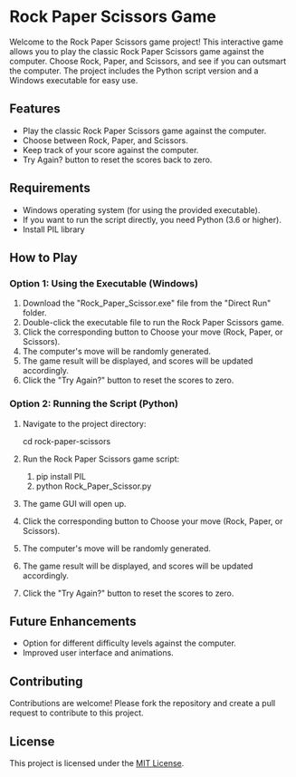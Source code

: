 # Rock Paper Scissors Game

Welcome to the Rock Paper Scissors game project! This interactive game allows you to play the classic Rock Paper Scissors game against the computer. Choose Rock, Paper, and Scissors, and see if you can outsmart the computer. The project includes the Python script version and a Windows executable for easy use.

## Features

- Play the classic Rock Paper Scissors game against the computer.
- Choose between Rock, Paper, and Scissors.
- Keep track of your score against the computer.
- Try Again? button to reset the scores back to zero.

## Requirements

- Windows operating system (for using the provided executable).
- If you want to run the script directly, you need Python (3.6 or higher).
- Install PIL library

## How to Play

### Option 1: Using the Executable (Windows)

1. Download the "Rock_Paper_Scissor.exe" file from the "Direct Run" folder.
2. Double-click the executable file to run the Rock Paper Scissors game.
3. Click the corresponding button to Choose your move (Rock, Paper, or Scissors).
4. The computer's move will be randomly generated.
5. The game result will be displayed, and scores will be updated accordingly.
6. Click the "Try Again?" button to reset the scores to zero.

### Option 2: Running the Script (Python)

1. Navigate to the project directory:


	cd rock-paper-scissors


2. Run the Rock Paper Scissors game script:

	1. pip install PIL
	2. python Rock_Paper_Scissor.py


3. The game GUI will open up.
4. Click the corresponding button to Choose your move (Rock, Paper, or Scissors).
5. The computer's move will be randomly generated.
6. The game result will be displayed, and scores will be updated accordingly.
7. Click the "Try Again?" button to reset the scores to zero.


## Future Enhancements

- Option for different difficulty levels against the computer.
- Improved user interface and animations.

## Contributing

Contributions are welcome! Please fork the repository and create a pull request to contribute to this project.

## License

This project is licensed under the [MIT License](LICENSE).
